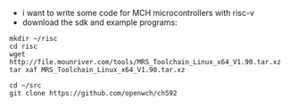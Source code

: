 - i want to write some code for MCH microcontrollers with risc-v
- download the sdk and example programs:

```
mkdir ~/risc
cd risc
wget http://file.mounriver.com/tools/MRS_Toolchain_Linux_x64_V1.90.tar.xz
tar xaf MRS_Toolchain_Linux_x64_V1.90.tar.xz

cd ~/src
git clone https://github.com/openwch/ch592
```
